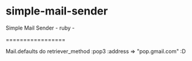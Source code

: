simple-mail-sender
==================

Simple Mail Sender - ruby -

=================

Mail.defaults do
retriever_method :pop3 :address     => "pop.gmail.com" 
:D

